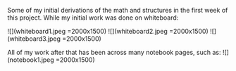 Some of my initial derivations of the math and structures in the first week of this project.  While my initial work was done on whiteboard:

![](whiteboard1.jpeg =2000x1500)
![](whiteboard2.jpeg =2000x1500)
![](whiteboard3.jpeg =2000x1500)

All of my work after that has been across many notebook pages, such as:
![](notebook1.jpeg =2000x1500)
